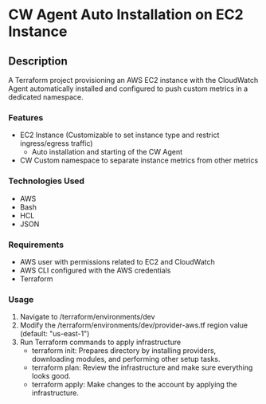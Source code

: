 # CW Agent Auto Installation on EC2 Instance

## Description
A Terraform project provisioning an AWS EC2 instance with the CloudWatch Agent automatically installed and configured to push custom metrics in a dedicated namespace.

### Features
- EC2 Instance (Customizable to set instance type and restrict ingress/egress traffic)
    - Auto installation and starting of the CW Agent
- CW Custom namespace to separate instance metrics from other metrics
### Technologies Used
- AWS
- Bash
- HCL
- JSON

### Requirements
- AWS user with permissions related to EC2 and CloudWatch
- AWS CLI configured with the AWS credentials
- Terraform
### Usage
1. Navigate to /terraform/environments/dev
1. Modify the /terraform/environments/dev/provider-aws.tf region value (default: "us-east-1")
2. Run Terraform commands to apply infrastructure
    - terraform init: Prepares directory by installing providers, downloading modules, and performing other setup tasks.
    - terraform plan: Review the infrastructure and make sure everything looks good.
    - terraform apply: Make changes to the account by applying the infrastructure.
